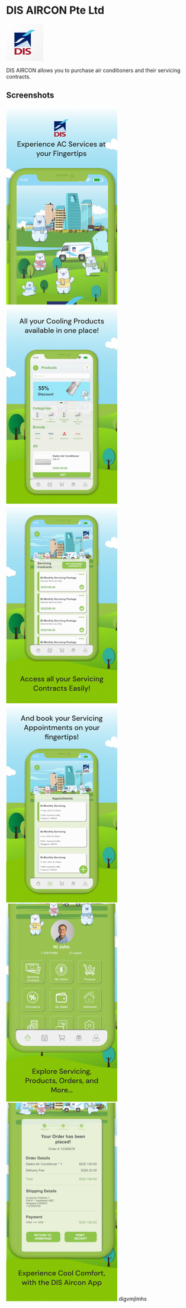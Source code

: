 # DIS AIRCON Pte Ltd

<img src="assets/app_icon.png" alt="App Icon" height="100" width="100">

DIS AIRCON allows you to purchase air conditioners and their servicing contracts.

## Screenshots

<img src="assets/screenshots/1.png" alt="Screenshot 1" width="300">

<img src="assets/screenshots/2.png" alt="Screenshot 2" width="300">

<img src="assets/screenshots/3.png" alt="Screenshot 3" width="300">

<img src="assets/screenshots/4.png" alt="Screenshot 4" width="300">

<img src="assets/screenshots/5.png" alt="Screenshot 5" width="300">

<img src="assets/screenshots/6.png" alt="Screenshot 6" width="300">
digvmjlmhs
